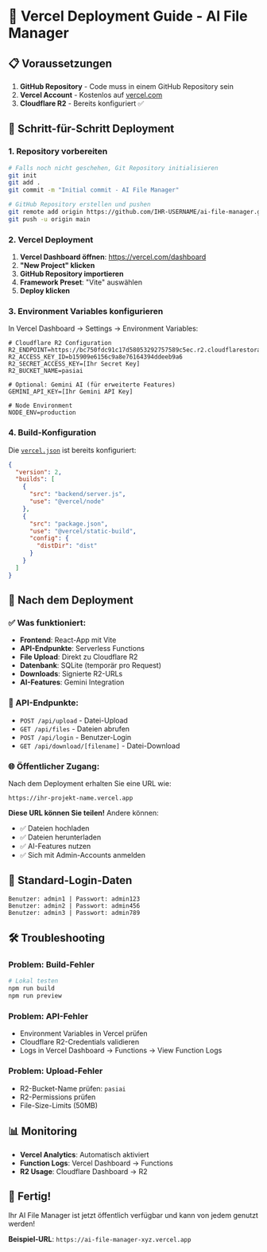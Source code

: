 # 🚀 Vercel Deployment Guide - AI File Manager

## 📋 Voraussetzungen

1. **GitHub Repository** - Code muss in einem GitHub Repository sein
2. **Vercel Account** - Kostenlos auf [vercel.com](https://vercel.com)
3. **Cloudflare R2** - Bereits konfiguriert ✅

## 🔧 Schritt-für-Schritt Deployment

### 1. Repository vorbereiten

```bash
# Falls noch nicht geschehen, Git Repository initialisieren
git init
git add .
git commit -m "Initial commit - AI File Manager"

# GitHub Repository erstellen und pushen
git remote add origin https://github.com/IHR-USERNAME/ai-file-manager.git
git push -u origin main
```

### 2. Vercel Deployment

1. **Vercel Dashboard öffnen**: https://vercel.com/dashboard
2. **"New Project" klicken**
3. **GitHub Repository importieren**
4. **Framework Preset**: "Vite" auswählen
5. **Deploy klicken**

### 3. Environment Variables konfigurieren

In Vercel Dashboard → Settings → Environment Variables:

```env
# Cloudflare R2 Configuration
R2_ENDPOINT=https://bc750fdc91c17d58053292757589c5ec.r2.cloudflarestorage.com
R2_ACCESS_KEY_ID=b15909e6156c9a8e76164394ddeeb9a6
R2_SECRET_ACCESS_KEY=[Ihr Secret Key]
R2_BUCKET_NAME=pasiai

# Optional: Gemini AI (für erweiterte Features)
GEMINI_API_KEY=[Ihr Gemini API Key]

# Node Environment
NODE_ENV=production
```

### 4. Build-Konfiguration

Die [`vercel.json`](vercel.json) ist bereits konfiguriert:

```json
{
  "version": 2,
  "builds": [
    {
      "src": "backend/server.js",
      "use": "@vercel/node"
    },
    {
      "src": "package.json", 
      "use": "@vercel/static-build",
      "config": {
        "distDir": "dist"
      }
    }
  ]
}
```

## 🎯 Nach dem Deployment

### ✅ Was funktioniert:

- **Frontend**: React-App mit Vite
- **API-Endpunkte**: Serverless Functions
- **File Upload**: Direkt zu Cloudflare R2
- **Datenbank**: SQLite (temporär pro Request)
- **Downloads**: Signierte R2-URLs
- **AI-Features**: Gemini Integration

### 🔗 API-Endpunkte:

- `POST /api/upload` - Datei-Upload
- `GET /api/files` - Dateien abrufen  
- `POST /api/login` - Benutzer-Login
- `GET /api/download/[filename]` - Datei-Download

### 🌐 Öffentlicher Zugang:

Nach dem Deployment erhalten Sie eine URL wie:
```
https://ihr-projekt-name.vercel.app
```

**Diese URL können Sie teilen!** Andere können:
- ✅ Dateien hochladen
- ✅ Dateien herunterladen
- ✅ AI-Features nutzen
- ✅ Sich mit Admin-Accounts anmelden

## 🔐 Standard-Login-Daten

```
Benutzer: admin1 | Passwort: admin123
Benutzer: admin2 | Passwort: admin456  
Benutzer: admin3 | Passwort: admin789
```

## 🛠️ Troubleshooting

### Problem: Build-Fehler
```bash
# Lokal testen
npm run build
npm run preview
```

### Problem: API-Fehler
- Environment Variables in Vercel prüfen
- Cloudflare R2-Credentials validieren
- Logs in Vercel Dashboard → Functions → View Function Logs

### Problem: Upload-Fehler
- R2-Bucket-Name prüfen: `pasiai`
- R2-Permissions prüfen
- File-Size-Limits (50MB)

## 📊 Monitoring

- **Vercel Analytics**: Automatisch aktiviert
- **Function Logs**: Vercel Dashboard → Functions
- **R2 Usage**: Cloudflare Dashboard → R2

## 🚀 Fertig!

Ihr AI File Manager ist jetzt öffentlich verfügbar und kann von jedem genutzt werden!

**Beispiel-URL**: `https://ai-file-manager-xyz.vercel.app`